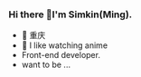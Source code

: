 ### Hi there 👋I'm Simkin(Ming).


- 🔭 重庆
- 🌱 I like watching anime
- Front-end developer.
- want to be ...

